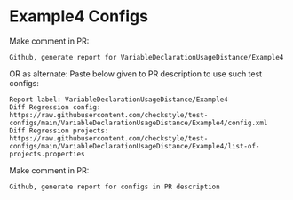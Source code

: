 # Example4 Configs
Make comment in PR:
```
Github, generate report for VariableDeclarationUsageDistance/Example4
```
OR as alternate:
Paste below given to PR description to use such test configs:
```
Report label: VariableDeclarationUsageDistance/Example4
Diff Regression config: https://raw.githubusercontent.com/checkstyle/test-configs/main/VariableDeclarationUsageDistance/Example4/config.xml
Diff Regression projects: https://raw.githubusercontent.com/checkstyle/test-configs/main/VariableDeclarationUsageDistance/Example4/list-of-projects.properties
```
Make comment in PR:
```
Github, generate report for configs in PR description
```
